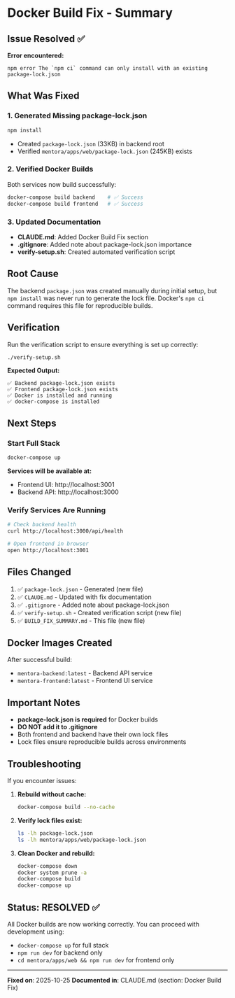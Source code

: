 # Docker Build Fix - Summary

## Issue Resolved ✅

**Error encountered:**
```
npm error The `npm ci` command can only install with an existing package-lock.json
```

## What Was Fixed

### 1. Generated Missing package-lock.json
```bash
npm install
```
- Created `package-lock.json` (33KB) in backend root
- Verified `mentora/apps/web/package-lock.json` (245KB) exists

### 2. Verified Docker Builds
Both services now build successfully:
```bash
docker-compose build backend    # ✅ Success
docker-compose build frontend   # ✅ Success
```

### 3. Updated Documentation
- **CLAUDE.md**: Added Docker Build Fix section
- **.gitignore**: Added note about package-lock.json importance
- **verify-setup.sh**: Created automated verification script

## Root Cause

The backend `package.json` was created manually during initial setup, but `npm install` was never run to generate the lock file. Docker's `npm ci` command requires this file for reproducible builds.

## Verification

Run the verification script to ensure everything is set up correctly:
```bash
./verify-setup.sh
```

**Expected Output:**
```
✅ Backend package-lock.json exists
✅ Frontend package-lock.json exists
✅ Docker is installed and running
✅ docker-compose is installed
```

## Next Steps

### Start Full Stack
```bash
docker-compose up
```

**Services will be available at:**
- Frontend UI: http://localhost:3001
- Backend API: http://localhost:3000

### Verify Services Are Running
```bash
# Check backend health
curl http://localhost:3000/api/health

# Open frontend in browser
open http://localhost:3001
```

## Files Changed

1. ✅ `package-lock.json` - Generated (new file)
2. ✅ `CLAUDE.md` - Updated with fix documentation
3. ✅ `.gitignore` - Added note about package-lock.json
4. ✅ `verify-setup.sh` - Created verification script (new file)
5. ✅ `BUILD_FIX_SUMMARY.md` - This file (new file)

## Docker Images Created

After successful build:
- `mentora-backend:latest` - Backend API service
- `mentora-frontend:latest` - Frontend UI service

## Important Notes

- **package-lock.json is required** for Docker builds
- **DO NOT add it to .gitignore**
- Both frontend and backend have their own lock files
- Lock files ensure reproducible builds across environments

## Troubleshooting

If you encounter issues:

1. **Rebuild without cache:**
   ```bash
   docker-compose build --no-cache
   ```

2. **Verify lock files exist:**
   ```bash
   ls -lh package-lock.json
   ls -lh mentora/apps/web/package-lock.json
   ```

3. **Clean Docker and rebuild:**
   ```bash
   docker-compose down
   docker system prune -a
   docker-compose build
   docker-compose up
   ```

## Status: RESOLVED ✅

All Docker builds are now working correctly. You can proceed with development using:
- `docker-compose up` for full stack
- `npm run dev` for backend only
- `cd mentora/apps/web && npm run dev` for frontend only

---

**Fixed on**: 2025-10-25
**Documented in**: CLAUDE.md (section: Docker Build Fix)
